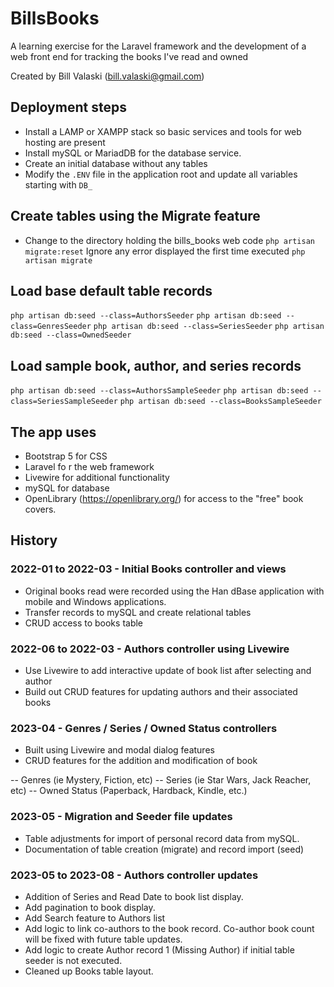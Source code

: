 # BillsBooks

A learning exercise for the Laravel framework and the development of a web front end
for tracking the books I've read and owned

Created by Bill Valaski (bill.valaski@gmail.com)

## Deployment steps

- Install a LAMP or XAMPP stack so basic services and tools for web hosting are present
- Install mySQL or MariadDB for the database service.
- Create an initial database without any tables
- Modify the `.ENV` file in the application root and update all variables starting with `DB_`

## Create tables using the Migrate feature

- Change to the directory holding the bills_books web code
`php artisan migrate:reset` Ignore any error displayed the first time executed
`php artisan migrate`

## Load base default table records

`php artisan db:seed --class=AuthorsSeeder`
`php artisan db:seed --class=GenresSeeder`
`php artisan db:seed --class=SeriesSeeder`
`php artisan db:seed --class=OwnedSeeder`

## Load sample book, author, and series records

`php artisan db:seed --class=AuthorsSampleSeeder`
`php artisan db:seed --class=SeriesSampleSeeder`
`php artisan db:seed --class=BooksSampleSeeder`

## The app uses

- Bootstrap 5 for CSS
- Laravel fo r the web framework
- Livewire for additional functionality
- mySQL for database
- OpenLibrary (<https://openlibrary.org/>) for access to the "free" book covers.

## History

### 2022-01 to 2022-03 - Initial Books controller and views

- Original books read were recorded using the Han dBase application with mobile
and Windows applications.
- Transfer records to mySQL and create relational tables
- CRUD access to books table

### 2022-06 to 2022-03 - Authors controller using Livewire

- Use Livewire to add interactive update of book list after selecting and author
- Build out CRUD features for updating authors and their associated books

### 2023-04 - Genres / Series / Owned Status controllers

- Built using Livewire and modal dialog features
- CRUD features for the addition and modification of book

-- Genres (ie Mystery, Fiction, etc)
-- Series (ie Star Wars, Jack Reacher, etc)
-- Owned Status (Paperback, Hardback, Kindle, etc.)

### 2023-05 - Migration and Seeder file updates

- Table adjustments for import of personal record data from mySQL.
- Documentation of table creation (migrate) and record import (seed)

### 2023-05 to 2023-08 - Authors controller updates

- Addition of Series and Read Date to book list display.
- Add pagination to book display.
- Add Search feature to Authors list
- Add logic to link co-authors to the book record.  Co-author book count will be fixed with future table updates.
- Add logic to create Author record 1 (Missing Author) if initial table seeder is not executed.
- Cleaned up Books table layout.
